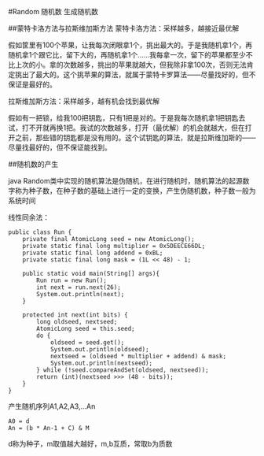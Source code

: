 #Random 随机数
生成随机数

##蒙特卡洛方法与拉斯维加斯方法
蒙特卡洛方法：采样越多，越接近最优解

假如筐里有100个苹果，让我每次闭眼拿1个，挑出最大的。于是我随机拿1个，再随机拿1个跟它比，留下大的，再随机拿1个……我每拿一次，留下的苹果都至少不比上次的小。拿的次数越多，挑出的苹果就越大，但我除非拿100次，否则无法肯定挑出了最大的。这个挑苹果的算法，就属于蒙特卡罗算法——尽量找好的，但不保证是最好的。

拉斯维加斯方法：采样越多，越有机会找到最优解

假如有一把锁，给我100把钥匙，只有1把是对的。于是我每次随机拿1把钥匙去试，打不开就再换1把。我试的次数越多，打开（最优解）的机会就越大，但在打开之前，那些错的钥匙都是没有用的。这个试钥匙的算法，就是拉斯维加斯的——尽量找最好的，但不保证能找到。

##随机数的产生

java Random类中实现的随机算法是伪随机，在进行随机时，随机算法的起源数字称为种子数，在种子数的基础上进行一定的变换，产生伪随机数，种子数一般为系统时间

线性同余法：

	public class Run {
		private final AtomicLong seed = new AtomicLong();
		private static final long multiplier = 0x5DEECE66DL;
	    private static final long addend = 0xBL;
	    private static final long mask = (1L << 48) - 1;
		
		public static void main(String[] args){
			Run run = new Run();
			int next = run.next(26);
			System.out.println(next);
		}
		
		protected int next(int bits) {
	        long oldseed, nextseed;
	        AtomicLong seed = this.seed;
	        do {
	            oldseed = seed.get();
	            System.out.println(oldseed);
	            nextseed = (oldseed * multiplier + addend) & mask;
	            System.out.println(nextseed);
	        } while (!seed.compareAndSet(oldseed, nextseed));
	        return (int)(nextseed >>> (48 - bits));
	    }
	}

产生随机序列A1,A2,A3,...An

	A0 = d
	An = (b * An-1 + C) & M

d称为种子，m取值越大越好，m,b互质，常取b为质数